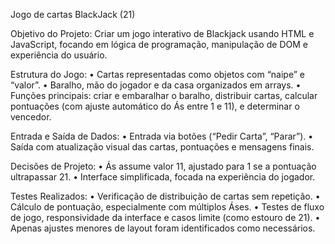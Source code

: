 Jogo de cartas BlackJack (21)

Objetivo do Projeto:
Criar um jogo interativo de Blackjack usando HTML e JavaScript, focando em lógica de programação, manipulação de DOM e experiência do usuário.

Estrutura do Jogo:
	•	Cartas representadas como objetos com “naipe” e “valor”.
	•	Baralho, mão do jogador e da casa organizados em arrays.
	•	Funções principais: criar e embaralhar o baralho, distribuir cartas, calcular pontuações (com ajuste automático do Ás entre 1 e 11), e determinar o vencedor.

Entrada e Saída de Dados:
	•	Entrada via botões (“Pedir Carta”, “Parar”).
	•	Saída com atualização visual das cartas, pontuações e mensagens finais.

Decisões de Projeto:
	•	Ás assume valor 11, ajustado para 1 se a pontuação ultrapassar 21.
	•	Interface simplificada, focada na experiência do jogador.

Testes Realizados:
	•	Verificação de distribuição de cartas sem repetição.
	•	Cálculo de pontuação, especialmente com múltiplos Áses.
	•	Testes de fluxo de jogo, responsividade da interface e casos limite (como estouro de 21).
	•	Apenas ajustes menores de layout foram identificados como necessários.
